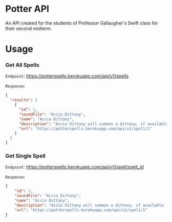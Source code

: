 # Potter API 
An API created for the students of Professor Gallaugher's Swift class for their second midterm. 

# Usage

### Get All Spells
`Endpoint`: https://potterspells.herokuapp.com/api/v1/spells

`Response`:

```json
{
  "results": [
    {
      "id": 1,
      "soundFile": "Accio_Dittany",
      "name": "Accio Dittany",
      "description": "Accio Dittany will summon a dittany, if available. Dittany is a magical plant used in Potion-Making, and is a powerful healing herb and restorative. Use this when you are injured and need healing.",
      "url": "https://potterspells.herokuapp.com/api/v1/spell/1"
    }
  ]
}
```

### Get Single Spell
`Endpoint`: https://potterspells.herokuapp.com/api/v1/spell/spell_id

`Response`:

```json
{
    "id": 1,
    "soundFile": "Accio_Dittany",
    "name": "Accio Dittany",
    "description": "Accio Dittany will summon a dittany, if available. Dittany is a magical plant used in Potion-Making, and is a powerful healing herb and restorative. Use this when you are injured and need healing.",
    "url": "https://potterspells.herokuapp.com/api/v1/spell/1"
}
```